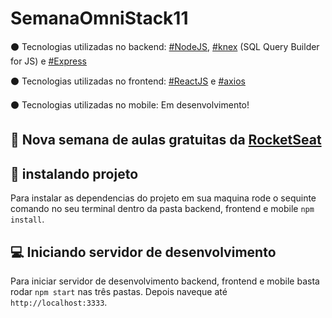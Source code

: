 # SemanaOmniStack11
:black_circle: Tecnologias utilizadas no backend: [#NodeJS](https://nodejs.org/en/), [#knex](http://knexjs.org/) (SQL Query Builder for JS) e [#Express](https://expressjs.com/pt-br/)

:black_circle: Tecnologias utilizadas no frontend: [#ReactJS](https://pt-br.reactjs.org/) e [#axios](https://www.npmjs.com/package/axios)

:black_circle: Tecnologias utilizadas no mobile: Em desenvolvimento!

## :rocket: Nova semana de aulas gratuitas da [RocketSeat](https://rocketseat.com.br/)
## :floppy_disk: instalando projeto
Para instalar as dependencias do projeto em sua maquina rode o sequinte comando no seu terminal dentro da pasta backend, frontend e mobile <code>npm install</code>.
## :computer: Iniciando servidor de desenvolvimento
Para iniciar servidor de desenvolvimento backend, frontend e mobile basta rodar <code>npm start</code> nas três pastas. Depois naveque até `http://localhost:3333`.

